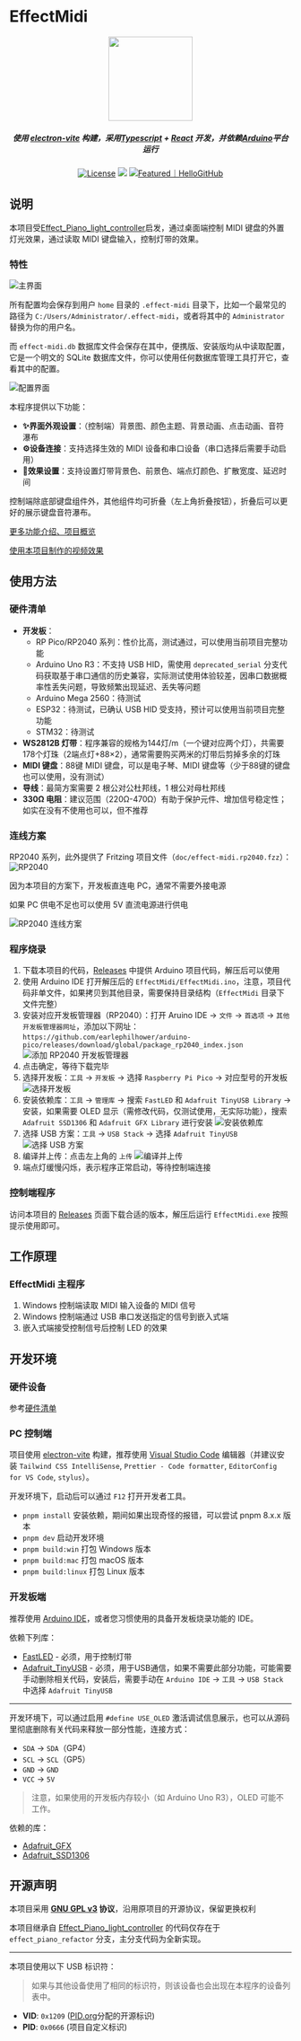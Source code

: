 # EffectMidi

<p align="center"><img src="./resources/EffectMidi_1024.png" width="150px"/></p

<em><h5 align="center">使用 <a href="https://electron-vite.org/">electron-vite</a> 构建，采用<a href="https://www.typescriptlang.org/">Typescript</a> + <a href="https://react.dev/">React</a> 开发，并依赖<a href="https://www.arduino.cc/">Arduino</a>平台运行</h5></em>


<div align="center">
  <a href="https://github.com/ChiruMori/EffectMidi/blob/master/LICENSE"><img src="https://img.shields.io/github/license/ChiruMori/EffectMidi?style=flat-square&logo=github" alt="License"></a>
  <a href="https://github.com/ChiruMori/EffectMidi/tags"><img src="https://img.shields.io/github/downloads/ChiruMori/EffectMidi/total
"/></a>
<a href="https://hellogithub.com/repository/3c563d54a4aa4512bb64a1b0b28c362b" target="_blank"><img src="https://abroad.hellogithub.com/v1/widgets/recommend.svg?rid=3c563d54a4aa4512bb64a1b0b28c362b&claim_uid=NyZTYxnBd92biCK&theme=small" alt="Featured｜HelloGitHub"/></a>
</div>

## 说明

本项目受[Effect_Piano_light_controller](https://github.com/esun-z/Effect_Piano_light_controller)启发，通过桌面端控制 MIDI 键盘的外置灯光效果，通过读取 MIDI 键盘输入，控制灯带的效果。

### 特性

![主界面](./doc/main.jpg)

所有配置均会保存到用户 `home` 目录的 `.effect-midi` 目录下，比如一个最常见的路径为 `C:/Users/Administrator/.effect-midi`，或者将其中的 `Administrator` 替换为你的用户名。

而 `effect-midi.db` 数据库文件会保存在其中，便携版、安装版均从中读取配置，它是一个明文的 SQLite 数据库文件，你可以使用任何数据库管理工具打开它，查看其中的配置。

![配置界面](./doc/effect.jpg)

本程序提供以下功能：

+ **✨界面外观设置**：（控制端）背景图、颜色主题、背景动画、点击动画、音符瀑布
+ **⚙️设备连接**：支持选择生效的 MIDI 设备和串口设备（串口选择后需要手动启用）
+ **🌈效果设置**：支持设置灯带背景色、前景色、端点灯颜色、扩散宽度、延迟时间

控制端除底部键盘组件外，其他组件均可折叠（左上角折叠按钮），折叠后可以更好的展示键盘音符瀑布。

[更多功能介绍、项目概览](https://mori.plus/archives/effect-midi-01)

[使用本项目制作的视频效果](https://www.bilibili.com/video/BV1D4ZFYqEaF/?share_source=copy_web&vd_source=a5261a3226919a8b0f0b47bb707e4e71)

## 使用方法

### 硬件清单

- **开发板**：
  - RP Pico/RP2040 系列：性价比高，测试通过，可以使用当前项目完整功能
  - Arduino Uno R3：不支持 USB HID，需使用 `deprecated_serial` 分支代码获取基于串口通信的历史兼容，实际测试使用体验较差，因串口数据概率性丢失问题，导致频繁出现延迟、丢失等问题
  - Arduino Mega 2560：待测试
  - ESP32：待测试，已确认 USB HID 受支持，预计可以使用当前项目完整功能
  - STM32：待测试
- **WS2812B 灯带**：程序兼容的规格为144灯/m（一个键对应两个灯），共需要178个灯珠（2端点灯+88×2），通常需要购买两米的灯带后剪掉多余的灯珠
- **MIDI 键盘**：88键 MIDI 键盘，可以是电子琴、MIDI 键盘等（少于88键的键盘也可以使用，没有测试）
- **导线**：最简方案需要 2 根公对公杜邦线，1 根公对母杜邦线
- **330Ω 电阻**：建议范围（220Ω-470Ω）有助于保护元件、增加信号稳定性；如实在没有不使用也可以，但不推荐

### 连线方案

RP2040 系列，此外提供了 Fritzing 项目文件（`doc/effect-midi.rp2040.fzz`）：
![RP2040](./doc/effect-midi.fzz.jpg)

因为本项目的方案下，开发板直连电 PC，通常不需要外接电源

如果 PC 供电不足也可以使用 5V 直流电源进行供电

![RP2040 连线方案](./doc/line_rp2040.jpg)

### 程序烧录

1. 下载本项目的代码，[Releases](https://github.com/ChiruMori/EffectMidi/releases) 中提供 Arduino 项目代码，解压后可以使用
2. 使用 Arduino IDE 打开解压后的 `EffectMidi/EffectMidi.ino`，注意，项目代码非单文件，如果拷贝到其他目录，需要保持目录结构（`EffectMidi` 目录下文件完整）
3. 安装对应开发板管理器（RP2040）：打开 Aruino IDE -> `文件` -> `首选项` -> `其他开发板管理器网址`，添加以下网址：`https://github.com/earlephilhower/arduino-pico/releases/download/global/package_rp2040_index.json`
   ![添加 RP2040 开发板管理器](./doc/tutorial01.png)
4. 点击确定，等待下载完毕
5. 选择开发板：`工具` -> `开发板` -> 选择 `Raspberry Pi Pico` -> 对应型号的开发板
   ![选择开发板](./doc/tutorial02.png)
6. 安装依赖库：`工具` -> `管理库` -> 搜索 `FastLED` 和 `Adafruit TinyUSB Library` -> 安装，如果需要 OLED 显示（需修改代码，仅测试使用，无实际功能），搜索 `Adafruit SSD1306` 和 `Adafruit GFX Library` 进行安装
   ![安装依赖库](./doc/tutorial03.png)
7. 选择 USB 方案：`工具` -> `USB Stack` -> 选择 `Adafruit TinyUSB`
   ![选择 USB 方案](./doc/tutorial04.png)
8. 编译并上传：点击左上角的 `上传`
  ![编译并上传](./doc/tutorial05.png)
9.  端点灯缓慢闪烁，表示程序正常启动，等待控制端连接

### 控制端程序

访问本项目的 [Releases](https://github.com/ChiruMori/EffectMidi/releases) 页面下载合适的版本，解压后运行 `EffectMidi.exe` 按照提示使用即可。

## 工作原理

### EffectMidi 主程序

1. Windows 控制端读取 MIDI 输入设备的 MIDI 信号
2. Windows 控制端通过 USB 串口发送指定的信号到嵌入式端
3. 嵌入式端接受控制信号后控制 LED 的效果

## 开发环境

### 硬件设备

参考[硬件清单](#硬件清单)

### PC 控制端

项目使用 [electron-vite](https://electron-vite.org/config/) 构建，推荐使用 [Visual Studio Code](https://code.visualstudio.com/) 编辑器（并建议安装 `Tailwind CSS IntelliSense`, `Prettier - Code formatter`, `EditorConfig for VS Code`, `stylus`）。

开发环境下，启动后可以通过 `F12` 打开开发者工具。

- `pnpm install` 安装依赖，期间如果出现奇怪的报错，可以尝试 pnpm 8.x.x 版本
- `pnpm dev` 启动开发环境
- `pnpm build:win` 打包 Windows 版本
- `pnpm build:mac` 打包 macOS 版本
- `pnpm build:linux` 打包 Linux 版本

### 开发板端

推荐使用 [Arduino IDE](https://www.arduino.cc/en/software)，或者您习惯使用的具备开发板烧录功能的 IDE。

依赖下列库：

- [FastLED](https://fastled.io/) - 必须，用于控制灯带
- [Adafruit_TinyUSB](https://github.com/adafruit/Adafruit_TinyUSB_Arduino) - 必须，用于USB通信，如果不需要此部分功能，可能需要手动删除相关代码，安装后，需要手动在 `Arduino IDE` -> `工具` -> `USB Stack` 中选择 `Adafruit TinyUSB`

- - -

开发环境下，可以通过启用 `#define USE_OLED` 激活调试信息展示，也可以从源码里彻底删除有关代码来释放一部分性能，连接方式：

+ `SDA` -> `SDA`（GP4）
+ `SCL` -> `SCL`（GP5）
+ `GND` -> `GND`
+ `VCC` -> `5V`

> 注意，如果使用的开发板内存较小（如 Arduino Uno R3），OLED 可能不工作。

依赖的库：

- [Adafruit_GFX](https://github.com/adafruit/Adafruit-GFX-Library)
- [Adafruit_SSD1306](https://github.com/adafruit/Adafruit_SSD1306)

## 开源声明

本项目采用 **[GNU GPL v3](LICENSE) 协议**，沿用原项目的开源协议，保留更换权利

本项目继承自 [Effect_Piano_light_controller](https://github.com/esun-z/Effect_Piano_light_controller) 的代码仅存在于 `effect_piano_refactor` 分支，主分支代码为全新实现。

- - -

本项目使用以下 USB 标识符：

> 如果与其他设备使用了相同的标识符，则该设备也会出现在本程序的设备列表中。

- **VID**: `0x1209` ([PID.org](https://pid.codes/1209/)分配的开源标识)
- **PID**: `0x0666` (项目自定义标识)
